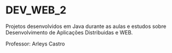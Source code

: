 # DEV_WEB_2


Projetos desenvolvidos em Java durante as aulas e estudos sobre Desenvolvimento de Aplicações Distribuidas e WEB.

Professor: 
Arleys Castro
